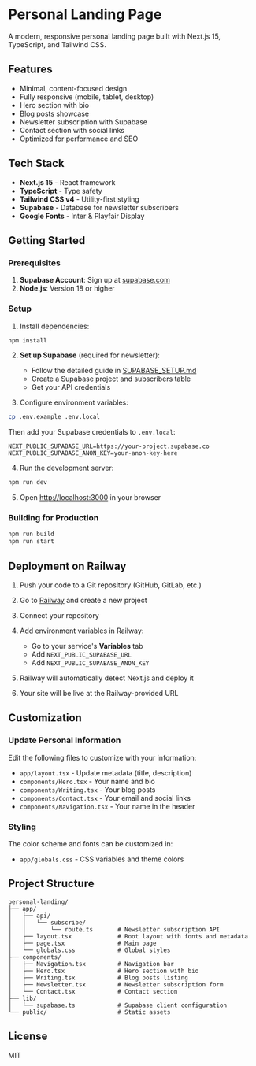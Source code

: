 # Personal Landing Page

A modern, responsive personal landing page built with Next.js 15, TypeScript, and Tailwind CSS.

## Features

- Minimal, content-focused design
- Fully responsive (mobile, tablet, desktop)
- Hero section with bio
- Blog posts showcase
- Newsletter subscription with Supabase
- Contact section with social links
- Optimized for performance and SEO

## Tech Stack

- **Next.js 15** - React framework
- **TypeScript** - Type safety
- **Tailwind CSS v4** - Utility-first styling
- **Supabase** - Database for newsletter subscribers
- **Google Fonts** - Inter & Playfair Display

## Getting Started

### Prerequisites

1. **Supabase Account**: Sign up at [supabase.com](https://supabase.com)
2. **Node.js**: Version 18 or higher

### Setup

1. Install dependencies:
```bash
npm install
```

2. **Set up Supabase** (required for newsletter):
   - Follow the detailed guide in [SUPABASE_SETUP.md](./SUPABASE_SETUP.md)
   - Create a Supabase project and subscribers table
   - Get your API credentials

3. Configure environment variables:
```bash
cp .env.example .env.local
```

Then add your Supabase credentials to `.env.local`:
```env
NEXT_PUBLIC_SUPABASE_URL=https://your-project.supabase.co
NEXT_PUBLIC_SUPABASE_ANON_KEY=your-anon-key-here
```

4. Run the development server:
```bash
npm run dev
```

5. Open [http://localhost:3000](http://localhost:3000) in your browser

### Building for Production

```bash
npm run build
npm run start
```

## Deployment on Railway

1. Push your code to a Git repository (GitHub, GitLab, etc.)

2. Go to [Railway](https://railway.app) and create a new project

3. Connect your repository

4. Add environment variables in Railway:
   - Go to your service's **Variables** tab
   - Add `NEXT_PUBLIC_SUPABASE_URL`
   - Add `NEXT_PUBLIC_SUPABASE_ANON_KEY`

5. Railway will automatically detect Next.js and deploy it

6. Your site will be live at the Railway-provided URL

## Customization

### Update Personal Information

Edit the following files to customize with your information:

- `app/layout.tsx` - Update metadata (title, description)
- `components/Hero.tsx` - Your name and bio
- `components/Writing.tsx` - Your blog posts
- `components/Contact.tsx` - Your email and social links
- `components/Navigation.tsx` - Your name in the header

### Styling

The color scheme and fonts can be customized in:
- `app/globals.css` - CSS variables and theme colors

## Project Structure

```
personal-landing/
├── app/
│   ├── api/
│   │   └── subscribe/
│   │       └── route.ts       # Newsletter subscription API
│   ├── layout.tsx             # Root layout with fonts and metadata
│   ├── page.tsx               # Main page
│   └── globals.css            # Global styles
├── components/
│   ├── Navigation.tsx         # Navigation bar
│   ├── Hero.tsx               # Hero section with bio
│   ├── Writing.tsx            # Blog posts listing
│   ├── Newsletter.tsx         # Newsletter subscription form
│   └── Contact.tsx            # Contact section
├── lib/
│   └── supabase.ts            # Supabase client configuration
└── public/                    # Static assets
```

## License

MIT
